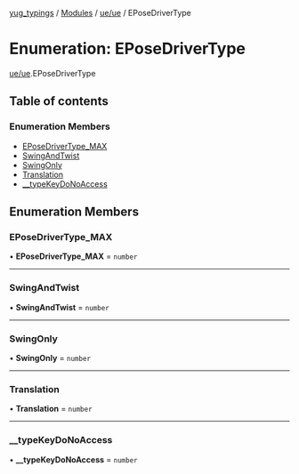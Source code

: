 [yug_typings](../README.md) / [Modules](../modules.md) / [ue/ue](../modules/ue_ue.md) / EPoseDriverType

# Enumeration: EPoseDriverType

[ue/ue](../modules/ue_ue.md).EPoseDriverType

## Table of contents

### Enumeration Members

- [EPoseDriverType\_MAX](ue_ue.EPoseDriverType.md#eposedrivertype_max)
- [SwingAndTwist](ue_ue.EPoseDriverType.md#swingandtwist)
- [SwingOnly](ue_ue.EPoseDriverType.md#swingonly)
- [Translation](ue_ue.EPoseDriverType.md#translation)
- [\_\_typeKeyDoNoAccess](ue_ue.EPoseDriverType.md#__typekeydonoaccess)

## Enumeration Members

### EPoseDriverType\_MAX

• **EPoseDriverType\_MAX** = `number`

___

### SwingAndTwist

• **SwingAndTwist** = `number`

___

### SwingOnly

• **SwingOnly** = `number`

___

### Translation

• **Translation** = `number`

___

### \_\_typeKeyDoNoAccess

• **\_\_typeKeyDoNoAccess** = `number`

